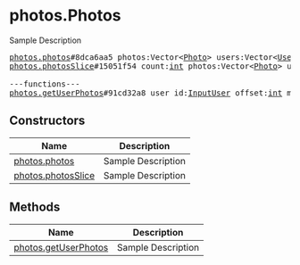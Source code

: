 # photos.Photos

Sample Description

<pre>
<a href="../constructor/photos.photos.md">photos.photos</a>#8dca6aa5 photos:Vector&lt;<a href="../type/Photo.md">Photo</a>&gt; users:Vector&lt;<a href="../type/User.md">User</a>&gt; = <a href="../type/photos.Photos.md">photos.Photos</a>;
<a href="../constructor/photos.photosSlice.md">photos.photosSlice</a>#15051f54 count:<a href="../type/int.md">int</a> photos:Vector&lt;<a href="../type/Photo.md">Photo</a>&gt; users:Vector&lt;<a href="../type/User.md">User</a>&gt; = <a href="../type/photos.Photos.md">photos.Photos</a>;

---functions---
<a href="../method/photos.getUserPhotos.md">photos.getUserPhotos</a>#91cd32a8 user_id:<a href="../type/InputUser.md">InputUser</a> offset:<a href="../type/int.md">int</a> max_id:<a href="../type/long.md">long</a> limit:<a href="../type/int.md">int</a> = <a href="../type/photos.Photos.md">photos.Photos</a>;
</pre>

## Constructors

| Name | Description |
|------|-------------|
| [photos.photos](../constructor/photos.photos.md) | Sample Description |
| [photos.photosSlice](../constructor/photos.photosSlice.md) | Sample Description |

## Methods

| Name | Description |
|------|-------------|
| [photos.getUserPhotos](../method/photos.getUserPhotos.md) | Sample Description |
